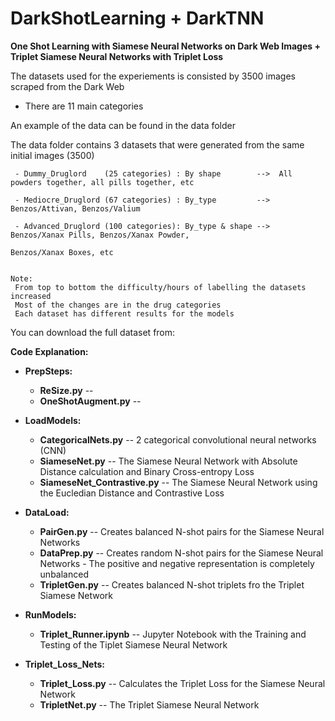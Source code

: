 # DarkShotLearning + DarkTNN
**One Shot Learning with Siamese Neural Networks on Dark Web Images + Triplet Siamese Neural Networks with Triplet Loss**

The datasets used for the experiements is consisted by 3500 images scraped from the Dark Web
  - There are 11 main categories
  
  
  
An example of the data can be found in the data folder

   The data folder contains 3 datasets that were generated from the same initial images (3500)
    
     - Dummy_Druglord    (25 categories) : By shape        -->  All powders together, all pills together, etc
     
     - Mediocre_Druglord (67 categories) : By_type         -->  Benzos/Attivan, Benzos/Valium
     
     - Advanced_Druglord (100 categories): By_type & shape -->  Benzos/Xanax Pills, Benzos/Xanax Powder, 
                                                                Benzos/Xanax Boxes, etc
     
     
    Note:
     From top to bottom the difficulty/hours of labelling the datasets increased
     Most of the changes are in the drug categories
     Each dataset has different results for the models
     
You can download the full dataset from:
      
      
      
**Code Explanation:**

- **PrepSteps:**
  - **ReSize.py**  --
  - **OneShotAugment.py**  --

- **LoadModels:**
  - **CategoricalNets.py** -- 2 categorical convolutional neural networks (CNN) 
  - **SiameseNet.py**  -- The Siamese Neural Network with Absolute Distance calculation and Binary Cross-entropy Loss
  - **SiameseNet_Contrastive.py** -- The Siamese Neural Network using the Eucledian Distance and Contrastive Loss
  
- **DataLoad:**
  - **PairGen.py** -- Creates balanced N-shot pairs for the Siamese Neural Networks
  - **DataPrep.py** -- Creates random N-shot pairs for the Siamese Neural Networks - The positive and negative representation is                          completely unbalanced
  - **TripletGen.py** -- Creates balanced N-shot triplets fro the Triplet Siamese Network
- **RunModels:**
  - **Triplet_Runner.ipynb** -- Jupyter Notebook with the Training and Testing of the Tiplet Siamese Neural Network
  
- **Triplet_Loss_Nets:**
  - **Triplet_Loss.py** -- Calculates the Triplet Loss for the Siamese Neural Network
  - **TripletNet.py** -- The Triplet Siamese Neural Network
